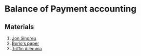 # Balance of Payment accounting 

## Materials
1. [Jon Sindreu](https://twitter.com/jonsindreu/status/886249957447139328)
2. [Borio's paper](https://www.bis.org/publ/work525.pdf)
3. [Triffin dilemma](https://www.bis.org/publ/work684.pdf)
